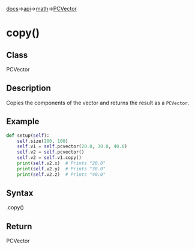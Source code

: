 [docs](/docs/)→[api](/docs/api)→[math](/docs/api/math/)→[PCVector](/docs/api/math/PCVector/PCVector.md)

# copy()

## Class

PCVector

## Description

Copies the components of the vector and returns the result as a `PCVector`.

## Example

```py
def setup(self):
    self.size(100, 100)
    self.v1 = self.pcvector(20.0, 30.0, 40.0)
    self.v2 = self.pcvector()
    self.v2 = self.v1.copy()
    print(self.v2.x)  # Prints "20.0"
    print(self.v2.y)  # Prints "30.0"
    print(self.v2.z)  # Prints "40.0"
```

## Syntax

.copy()

## Return

PCVector